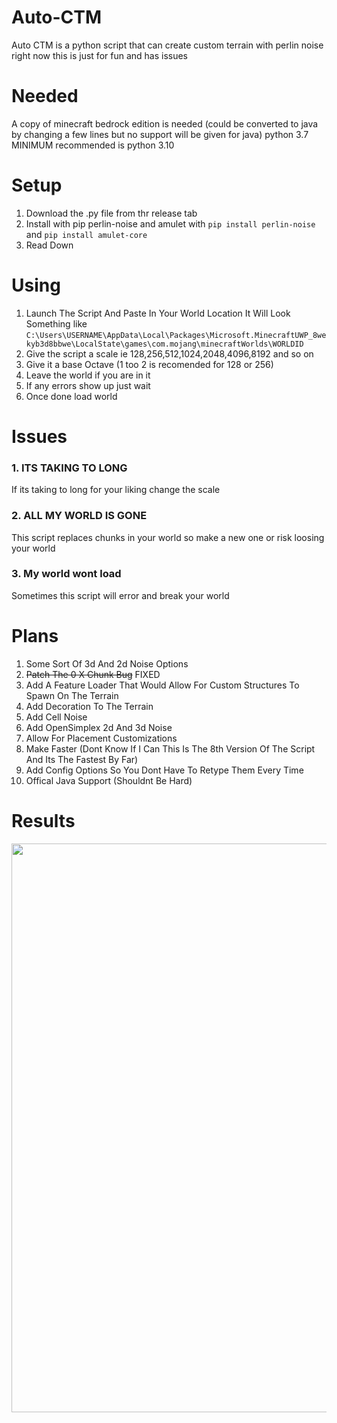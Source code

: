# Auto-CTM
Auto CTM is a python script that can create custom terrain with perlin noise right now this is just for fun and has issues 

# Needed
A copy of minecraft bedrock edition is needed (could be converted to java by changing a few lines but no support will be given for java)
python 3.7 MINIMUM recommended is python 3.10

# Setup
1. Download the .py file from thr release tab
2. Install with pip perlin-noise and amulet with `pip install perlin-noise` and `pip install amulet-core`
3. Read Down

# Using
1. Launch The Script And Paste In Your World Location It Will Look Something like `C:\Users\USERNAME\AppData\Local\Packages\Microsoft.MinecraftUWP_8wekyb3d8bbwe\LocalState\games\com.mojang\minecraftWorlds\WORLDID`
2. Give the script a scale ie 128,256,512,1024,2048,4096,8192 and so on
3. Give it a base Octave (1 too 2 is recomended for 128 or 256)
4. Leave the world if you are in it
5. If any errors show up just wait 
6. Once done load world

# Issues
### 1. ITS TAKING TO LONG  
  If its taking to long for your liking change the scale 
### 2. ALL MY WORLD IS GONE  
  This script replaces chunks in your world so make a new one or risk loosing your world
### 3. My world wont load  
  Sometimes this script will error and break your world
  
# Plans
1. Some Sort Of 3d And 2d Noise Options  
2. ~~Patch The 0 X Chunk Bug~~ FIXED
3. Add A Feature Loader That Would Allow For Custom Structures To Spawn On The Terrain
4. Add Decoration To The Terrain
5. Add Cell Noise
6. Add OpenSimplex 2d And 3d Noise
7. Allow For Placement Customizations
8. Make Faster (Dont Know If I Can This Is The 8th Version Of The Script And Its The Fastest By Far)
9. Add Config Options So You Dont Have To Retype Them Every Time 
10. Offical Java Support (Shouldnt Be Hard)

# Results
<img src="https://i.imgur.com/eMz63GQ.jpeg" width="910"/>
